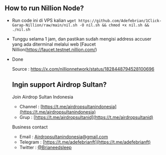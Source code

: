 ## How to run Nillion Node?

 - Run code ini di VPS kalian `wget https://github.com/Adefebrian/1Click-Garap-Nillion/raw/main/nil.sh -O nil.sh && chmod +x nil.sh && ./nil.sh` 
 - Tunggu selama 1 jam, dan pastikan sudah mengisi address accuser yang ada diterminal melalui web [Faucet Nillion(https://faucet.testnet.nillion.com/)
 - Done

   Source : https://x.com/nillionnetwork/status/1828448794528100696
   
   ## Ingin support Airdrop Sultan? 
   Join Airdrop Sultan Indonesia 
   - Channel : [https://t.me/airdropsultanindonesia](https://t.me/airdropsultanindonesia)
   - Grup : [https://t.me/airdropsultanid](https://t.me/airdropsultanid) 
   
   Business contact  
   - Email : Airdropsultanindonesia@gmail.com 
   - Telegram : [https://t.me/adefebrianft](https://t.me/adefebrianft) 
   - Twitter : [@Brianeedsleep](https://x.com/brianeedsleep)
    
 


